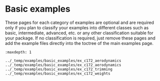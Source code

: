 # Basic examples

These pages for each category of examples are optional 
and are required only if you plan to classify your examples
into different classes such as basic, intermediate, advanced, etc.
or any other classification suitable for your package.
If no classification is required, just remove these pages
and add the example files directly into the toctree of the main
examples page.

```{toctree}
:maxdepth: 1

../_temp/examples/basic_examples/ex_c172_aerodynamics
../_temp/examples/basic_examples/ex_c172_aerodynamics
../_temp/examples/basic_examples/ex_c172_trimming
../_temp/examples/basic_examples/ex_c172_weights
```